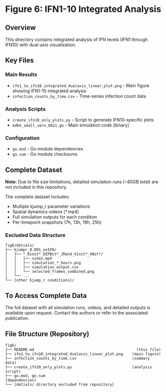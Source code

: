 # Figure 6: IFN1-10 Integrated Analysis

## Overview
This directory contains integrated analysis of IFN levels (IFN1 through IFN10) with dual-axis visualization.

## Key Files

### Main Results
- `ifn1_to_ifn10_integrated_dualaxis_linear_plot.png` - Main figure showing IFN1-10 integrated analysis
- `infection_counts_by_time.csv` - Time-series infection count data

### Analysis Scripts
- `create_ifn10_only_plots.py` - Script to generate IFN10-specific plots
- `mdbk_small_vero_0821.go` - Main simulation code (binary)

### Configuration
- `go.mod` - Go module dependencies
- `go.sum` - Go module checksums

## Complete Dataset

**Note:** Due to file size limitations, detailed simulation runs (~85GB total) are not included in this repository.

The complete dataset includes:
- Multiple kjump_r parameter variations
- Spatial dynamics videos (*.mp4)
- Full simulation outputs for each condition
- Per-timepoint snapshots (7h, 13h, 19h, 25h)

### Excluded Data Structure
```
fig6/detials/
├── kjumpr_0.001_noIFN/
│   ├── *_Dinit*_DIPBst*_JRand_Vinit*_VBst*/
│   │   ├── video.mp4
│   │   ├── simulation_*_hours.png
│   │   ├── simulation_output.csv
│   │   └── selected_frames_combined.png
│   └── ...
└── [other kjump_r conditions]/
```

## To Access Complete Data
The full dataset with all simulation runs, videos, and detailed outputs is available upon request.
Contact the authors or refer to the associated publication.

## File Structure (Repository)
```
fig6/
├── README.md                                              (this file)
├── ifn1_to_ifn10_integrated_dualaxis_linear_plot.png    (main figure)
├── infection_counts_by_time.csv                         (summary data)
├── create_ifn10_only_plots.py                           (analysis script)
├── go.mod, go.sum                                       (dependencies)
└── [detials/ directory excluded from repository]
```

